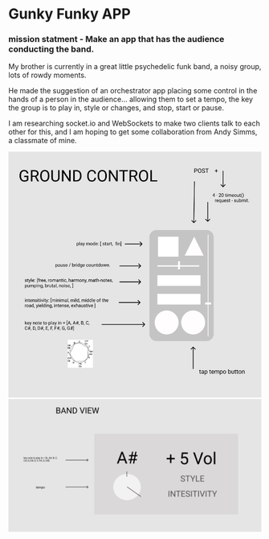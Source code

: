 # Gunky Funky APP

### mission statment - Make an app that has the audience conducting the band.

My brother is currently in a great little psychedelic funk band, a noisy group, lots of rowdy moments. 

He made the suggestion of an orchestrator app placing some control in the hands of a person in the audience... allowing them to set a tempo, the key the group is to play in, style or changes, and stop, start or pause.

I  am researching socket.io and WebSockets to make two clients talk to each other for this, and I am hoping to get some collaboration from Andy Simms, a classmate of mine.  


![](image/ground_control.png)
![](image/shuttle_panel.png)
